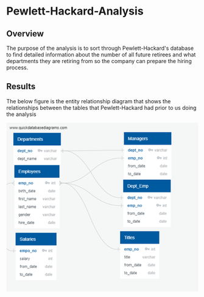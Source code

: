 # Pewlett-Hackard-Analysis
## Overview
The purpose of the analysis is to sort through Pewlett-Hackard's database to find detailed information about the number of all future retirees and what departments they are retiring from so the company can prepare the hiring process.
## Results
The below figure is the entity relationship diagram that shows the relationships between the tables that Pewlett-Hackard had prior to us doing the analysis

![IMAGE](https://github.com/PeterAlesio/Pewlett-Hackard-Analysis/blob/main/Pewlett-Hackard-Analysis/EmployeeDB.png)
